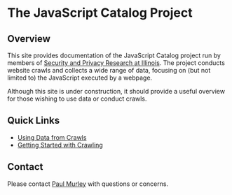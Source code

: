 # The JavaScript Catalog Project


## Overview

This site provides documentation of the JavaScript Catalog project run by
members of [Security and Privacy Research at Illinois](//sprai.org). The project
conducts website crawls and collects a wide range of data, focusing on (but not
limited to) the JavaScript executed by a webpage.

Although this site is under construction, it should provide a useful overview
for those wishing to use data or conduct crawls.


## Quick Links

* [Using Data from Crawls](using-data.md)
* [Getting Started with Crawling](quickstart-crawling.md)


## Contact

Please contact [Paul Murley](mailto:pmurley2@illinois.edu) with questions or
concerns.

